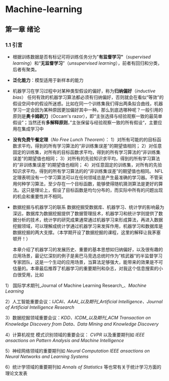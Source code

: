 # Machine-learning
## 第一章 绪论
### 1.1 引言
- 根据训练数据是否有标记可将训练任务分为"**有监督学习"**（_supervised learning_）和“**无监督学习**”（_unsupervised learning_），前者有回归和分类，后者有聚类。
- **泛化能力**：模型适用于新样本的能力
- 机器学习在学习过程中对某种类型假设的偏好，称为**归纳偏好**（_inductive bias_）
  任何有效的机器学习算法都必须有归纳偏好，否则就会在看似“等效”的假设空间中的假设所迷惑。比如在同一个训练集我们得出两条拟合曲线，机器学习一定会因为某种原因更加偏好其中一种。那么到底选哪种呢？一般引用的原则是**奥卡姆剃刀**（Occam's razor），即“主张选择与经验观察一致的最简单假设”；当然还有**多解释原则**，”主张保留与经验观察一致的所有假设“，主要应用在集成学习中
- **没有免费午餐定理**（_No Free Lunch Theorem_）：
  1）对所有可能的的目标函数求平均，得到的所有学习算法的“非训练集误差”的期望值相同；
2）对任意固定的训练集，对所有的目标函数求平均，得到的所有学习算法的“非训练集误差”的期望值也相同；
3）对所有的先验知识求平均，得到的所有学习算法的“非训练集误差”的期望值也相同；
4）对任意固定的训练集，对所有的先验知识求平均，得到的所有学习算法的的“非训练集误差”的期望值也相同。
NFL定理表明没有一个学习算法可以在任何领域总是产生最准确的学习器。不管采用何种学习算法，至少存在一个目标函数，能够使得随机猜测算法是更好的算法。这只是理论上，假设了目标函数是均匀分布的，而实际中所有的问题出现的机会和重要性并不相同。
- 数据挖掘与机器学习的联系
数据挖掘受数据库、机器学习、统计学的影响最为深远，数据库为数据挖掘提供了数据管理技术，机器学习和统计学则提供了数据分析的技术，统计学的研究成果通常通过机器学习来形成算法，再进入数据挖掘领域，可以理解成统计学通过机器学习来发挥作用，机器学习和数据库是数据挖掘的两大支撑。（本学期开设了数据挖掘的课程，这里的解释让我茅塞顿开！）

    本章介绍了机器学习的发展历史、重要的基本思想如归纳偏好，以及很有趣的应用场景，最记忆深刻的例子是奥巴马竞选总统时作为”核武器“的半监督学习专家团队，这是一个生动的应用场景，当算法足够强大，能带来的效果是不可估量的。本章最后推荐了机器学习的重要期刊和杂志，对我这个信息搜索的小白很受用，比如

1） 国际学术期刊_Journal of Machine Learning Research_、_Machine Learning_ 

2）人工智能重要会议：_IJCAI、AAAI_以及期刊_Artificial Intelligence、Journal of Artificial Intelligence Research_

3）数据挖掘领域重要会议：_KDD、ICDM_以及期刊_ACM Transaction on Knowledge Discovery from Data、Data Mining and Knowledge Discovery_ 

4）计算机视觉 模式识别领域的重要会议： _CVPR_ 以及重要期刊如 _IEEE ansactions on Pattern  Analysis and Machine Intelligence_

5）神经网络领域的重要期刊如 _Neural Computation IEEE ansactions on Neural Networks and Learning Systems_

6）统计学领域的重要期刊如 _Annals of  Statistics_ 等也常有关于统计学习方面的理论文发表
